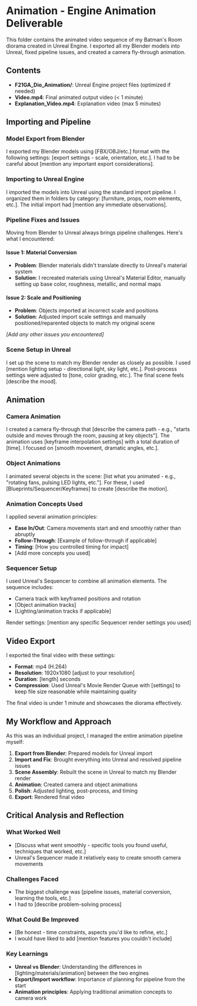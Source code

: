# Animation - Engine Animation Deliverable

This folder contains the animated video sequence of my Batman's Room diorama created in Unreal Engine. I exported all my Blender models into Unreal, fixed pipeline issues, and created a camera fly-through animation.

## Contents

- **F21GA_Dio_Animation/**: Unreal Engine project files (optimized if needed)
- **Video.mp4**: Final animated output video (< 1 minute)
- **Explanation_Video.mp4**: Explanation video (max 5 minutes)

## Importing and Pipeline

### Model Export from Blender

I exported my Blender models using [FBX/OBJ/etc.] format with the following settings: [export settings - scale, orientation, etc.]. I had to be careful about [mention any important export considerations].

### Importing to Unreal Engine

I imported the models into Unreal using the standard import pipeline. I organized them in folders by category: [furniture, props, room elements, etc.]. The initial import had [mention any immediate observations].

### Pipeline Fixes and Issues

Moving from Blender to Unreal always brings pipeline challenges. Here's what I encountered:

#### Issue 1: Material Conversion
- **Problem**: Blender materials didn't translate directly to Unreal's material system
- **Solution**: I recreated materials using Unreal's Material Editor, manually setting up base color, roughness, metallic, and normal maps

#### Issue 2: Scale and Positioning
- **Problem**: Objects imported at incorrect scale and positions
- **Solution**: Adjusted import scale settings and manually positioned/reparented objects to match my original scene

*[Add any other issues you encountered]*

### Scene Setup in Unreal

I set up the scene to match my Blender render as closely as possible. I used [mention lighting setup - directional light, sky light, etc.]. Post-process settings were adjusted to [tone, color grading, etc.]. The final scene feels [describe the mood].

## Animation

### Camera Animation

I created a camera fly-through that [describe the camera path - e.g., "starts outside and moves through the room, pausing at key objects"]. The animation uses [keyframe interpolation settings] with a total duration of [time]. I focused on [smooth movement, dramatic angles, etc.].

### Object Animations

I animated several objects in the scene: [list what you animated - e.g., "rotating fans, pulsing LED lights, etc."]. For these, I used [Blueprints/Sequencer/Keyframes] to create [describe the motion].

### Animation Concepts Used

I applied several animation principles:
- **Ease In/Out**: Camera movements start and end smoothly rather than abruptly
- **Follow-Through**: [Example of follow-through if applicable]
- **Timing**: [How you controlled timing for impact]
- [Add more concepts you used]

### Sequencer Setup

I used Unreal's Sequencer to combine all animation elements. The sequence includes:
- Camera track with keyframed positions and rotation
- [Object animation tracks]
- [Lighting/animation tracks if applicable]

Render settings: [mention any specific Sequencer render settings you used]

## Video Export

I exported the final video with these settings:
- **Format**: mp4 (H.264)
- **Resolution**: 1920x1080 [adjust to your resolution]
- **Duration**: [length] seconds
- **Compression**: Used Unreal's Movie Render Queue with [settings] to keep file size reasonable while maintaining quality

The final video is under 1 minute and showcases the diorama effectively.

## My Workflow and Approach

As this was an individual project, I managed the entire animation pipeline myself:
1. **Export from Blender**: Prepared models for Unreal import
2. **Import and Fix**: Brought everything into Unreal and resolved pipeline issues
3. **Scene Assembly**: Rebuilt the scene in Unreal to match my Blender render
4. **Animation**: Created camera and object animations
5. **Polish**: Adjusted lighting, post-process, and timing
6. **Export**: Rendered final video

## Critical Analysis and Reflection

### What Worked Well
- [Discuss what went smoothly - specific tools you found useful, techniques that worked, etc.]
- Unreal's Sequencer made it relatively easy to create smooth camera movements

### Challenges Faced
- The biggest challenge was [pipeline issues, material conversion, learning the tools, etc.]
- I had to [describe problem-solving process]

### What Could Be Improved
- [Be honest - time constraints, aspects you'd like to refine, etc.]
- I would have liked to add [mention features you couldn't include]

### Key Learnings
- **Unreal vs Blender**: Understanding the differences in [lighting/materials/animation] between the two engines
- **Export/Import workflow**: Importance of planning for pipeline from the start
- **Animation principles**: Applying traditional animation concepts to camera work

